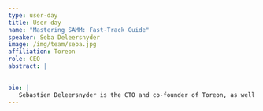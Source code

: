 ```yaml
---
type: user-day
title: User day
name: "Mastering SAMM: Fast-Track Guide"
speaker: Seba Deleersnyder
image: /img/team/seba.jpg
affiliation: Toreon
role: CEO
abstract: |
    

bio: |
   Sebastien Deleersnyder is the CTO and co-founder of Toreon, as well as the COO and lead threat modeling trainer of Data Protection Institute. Seba holds a Master's degree in Software Engineering from the University of Ghent, and has extensive experience in the development and training of secure software. He is the founder of the Belgian chapter of OWASP and a former member of the OWASP Foundation Board. In 2022, Seba was honored as the Cyber Security Personality of the Year by the Cyber Security Coalition in Belgium, where he currently serves as the chair of the new AppSec focus group. He is co-leader of SAMM, Seba has made a significant impact in improving global security. He is currently focused on adapting application security models to the evolving landscape of DevOps and raising awareness of the importance of threat modeling among a wider audience.
---
```

